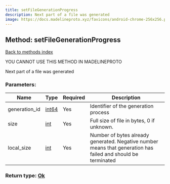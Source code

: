 ```yaml
---
title: setFileGenerationProgress
description: Next part of a file was generated
image: https://docs.madelineproto.xyz/favicons/android-chrome-256x256.png
---
```

## Method: setFileGenerationProgress  
[Back to methods index](index.md)


YOU CANNOT USE THIS METHOD IN MADELINEPROTO


Next part of a file was generated

### Parameters:

| Name     |    Type       | Required | Description |
|----------|---------------|----------|-------------|
|generation\_id|[int64](../constructors/int64.md) | Yes|Identifier of the generation process|
|size|[int](../types/int.md) | Yes|Full size of file in bytes, 0 if unknown.|
|local\_size|[int](../types/int.md) | Yes|Number of bytes already generated. Negative number means that generation has failed and should be terminated|


### Return type: [Ok](../types/Ok.md)


